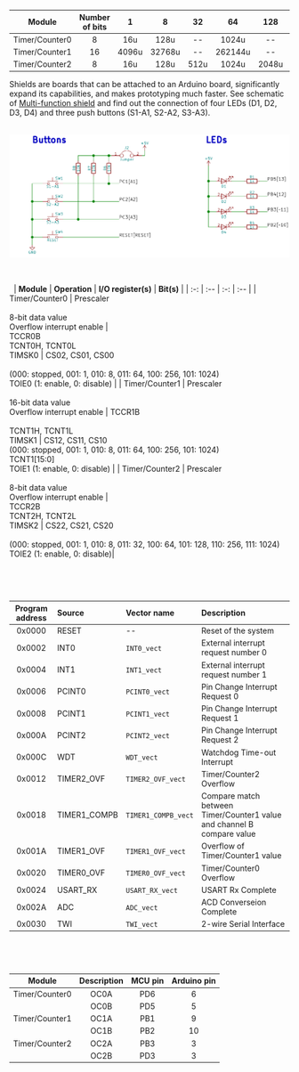 | **Module** | **Number of bits** | **1** | **8** | **32** | **64** | **128** | **256** | **1024** |
| :-: | :-: | :-: | :-: | :-: | :-: | :-: | :-: | :-: |
| Timer/Counter0 | 8  | 16u | 128u | -- |1024u | -- | 4096u| 16384u |
| Timer/Counter1 | 16 |  4096u |  32768u | -- |262144u| -- |1048576u |4194304u|
| Timer/Counter2 | 8  | 16u | 128u | 512u |1024u | 2048u | 4096u| 16384u |

Shields are boards that can be attached to an Arduino board, significantly expand its capabilities, and makes prototyping much faster. See schematic of [Multi-function shield](../../Docs/arduino_shield.pdf) and find out the connection of four LEDs (D1, D2, D3, D4) and three push buttons (S1-A1, S2-A2, S3-A3).

&nbsp;
![](Images/conn.png)

&nbsp;

&nbsp;
| **Module** | **Operation** | **I/O register(s)** | **Bit(s)** |
| :-: | :-- | :-: | :-- |
| Timer/Counter0 | Prescaler<br><br>8-bit data value<br>Overflow interrupt enable | <br>TCCR0B<br>TCNT0H, TCNT0L<br>TIMSK0 |  CS02, CS01, CS00<br><br>(000: stopped, 001: 1, 010: 8, 011: 64, 100: 256, 101: 1024)<br>TOIE0 (1: enable, 0: disable) |
| Timer/Counter1 | Prescaler<br><br>16-bit data value<br>Overflow interrupt enable | TCCR1B<br><br>TCNT1H, TCNT1L<br>TIMSK1 | CS12, CS11, CS10<br>(000: stopped, 001: 1, 010: 8, 011: 64, 100: 256, 101: 1024)<br>TCNT1[15:0]<br>TOIE1 (1: enable, 0: disable) |
| Timer/Counter2 | Prescaler<br><br>8-bit data value<br>Overflow interrupt enable | <br>TCCR2B<br>TCNT2H, TCNT2L<br>TIMSK2 |  CS22, CS21, CS20<br><br>(000: stopped, 001: 1, 010: 8, 011: 32, 100: 64, 101: 128, 110: 256, 111: 1024)<br>TOIE2 (1: enable, 0: disable)|
&nbsp;

&nbsp;

&nbsp;

| **Program address** | **Source** | **Vector name** | **Description** |
| :-: | :-- | :-- | :-- |
| 0x0000 | RESET | -- | Reset of the system |
| 0x0002 | INT0  | `INT0_vect` | External interrupt request number 0 |
| 0x0004 | INT1 | `INT1_vect` | External interrupt request number 1 |
| 0x0006 | PCINT0 | `PCINT0_vect` | Pin Change Interrupt Request 0 |
| 0x0008 | PCINT1 | `PCINT1_vect` | Pin Change Interrupt Request 1 |
| 0x000A | PCINT2 | `PCINT2_vect` | Pin Change Interrupt Request 2 |
| 0x000C | WDT | `WDT_vect` | Watchdog Time-out Interrupt |
| 0x0012 | TIMER2_OVF | `TIMER2_OVF_vect` | Timer/Counter2 Overflow |
| 0x0018 | TIMER1_COMPB | `TIMER1_COMPB_vect` | Compare match between Timer/Counter1 value and channel B compare value |
| 0x001A | TIMER1_OVF | `TIMER1_OVF_vect` | Overflow of Timer/Counter1 value |
| 0x0020 | TIMER0_OVF | `TIMER0_OVF_vect` | Timer/Counter0 Overflow |
| 0x0024 | USART_RX | `USART_RX_vect` | USART Rx Complete |
| 0x002A | ADC | `ADC_vect` | ACD Converseion Complete |
| 0x0030 | TWI | `TWI_vect` | 2-wire Serial Interface |

&nbsp;

&nbsp;

| **Module** | **Description** | **MCU pin** | **Arduino pin** |
| :-: | :-: | :-: | :-: |
| Timer/Counter0 | OC0A | PD6 | 6  |
|                | OC0B | PD5 | 5  |
| Timer/Counter1 | OC1A | PB1 | 9  |
|                | OC1B | PB2 | 10 |
| Timer/Counter2 | OC2A | PB3 | 3  |
|                | OC2B | PD3 | 3  |
